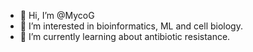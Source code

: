 - 👋 Hi, I’m @MycoG
- 👀 I’m interested in bioinformatics, ML and cell biology.
- 🌱 I’m currently learning about antibiotic resistance.

<!---
MycoG/MycoG is a ✨ special ✨ repository because its `README.md` (this file) appears on your GitHub profile.
You can click the Preview link to take a look at your changes.
--->

